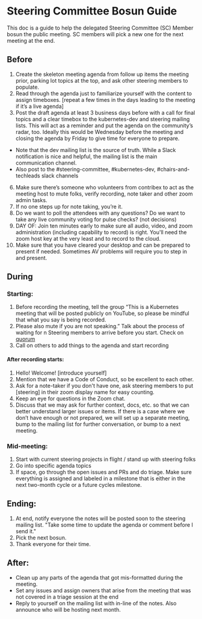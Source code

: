 # Steering Committee Bosun Guide  

This doc is a guide to help the delegated Steering Committee (SC) Member bosun
the public meeting. SC members will pick a new one for the next meeting at the
end.  

## Before
1. Create the skeleton meeting agenda from follow up items the meeting prior,
parking lot topics at the top, and ask other steering members to populate.
2. Read through the agenda just to familiarize yourself with the content to
assign timeboxes. [repeat a few times in the days leading to the meeting if it’s
 a live agenda]
3. Post the draft agenda at least 3 business days before with a call for final topics and
 a clear timebox to the kubernetes-dev and steering mailing lists. This will act as a reminder
  and put the agenda on the community’s radar, too. Ideally this would be Wednesday before the meeting and closing the agenda by Friday to give time for everyone to prepare.  
  - Note that the dev mailing list is the source of truth. While a Slack
notification is nice and helpful, the mailing list is the main communication
channel.
  - Also post to the #steering-committee, #kubernetes-dev, #chairs-and-techleads
slack channels
6. Make sure there’s someone who volunteers from contribex to act as the meeting
 host to mute folks, verify recording, note taker and other zoom admin tasks.
7. If no one steps up for note taking, you’re it.
8. Do we want to poll the attendees with any questions? Do we want to take any
live community voting for pulse checks? (not decisions)
9. DAY OF: Join ten minutes early to make sure all audio, video, and zoom
administration (including capability to record) is right. You'll need the zoom host key at the very least and to record to the cloud.  
10. Make sure that you have cleared your desktop and can be prepared to present
if needed. Sometimes AV problems will require you to step in and present.

## During
### Starting:
1. Before recording the meeting, tell the group “This is a Kubernetes meeting
that will be posted publicly on YouTube, so please be mindful that what you say
is being recorded.
2. Please also mute if you are not speaking.” Talk about the process of waiting
for n Steering members to arrive before you start. Check on [quorum]
3. Call on others to add things to the agenda and start recording
#### After recording starts:
1. Hello! Welcome! [introduce yourself]
2. Mention that we have a Code of Conduct, so be excellent to each other.
3. Ask for a note-taker if you don't have one, ask steering members to put
[steering] in their zoom display name for easy counting.
4. Keep an eye for questions in the Zoom chat.
5. Discuss that we may ask for further context, docs, etc. so that we can better
 understand larger issues or items. If there is a case where we don’t have
 enough or not prepared, we will set up a separate meeting, bump to the mailing
 list for further conversation, or bump to a next meeting.
### Mid-meeting:
1. Start with current steering projects in flight / stand up with steering folks
2. Go into specific agenda topics
3. If space, go through the open issues and PRs and do triage. Make sure everything is assigned and labeled in a  milestone that is either in the next two-month cycle or a future cycles milestone.  

## Ending:
1. At end, notify everyone the notes will be posted soon to the steering mailing list.
"Take some time to update the agenda or comment before I send it."
2. Pick the next bosun.  
3. Thank everyone for their time.  

## After:

- Clean up any parts of the agenda that got mis-formatted during the meeting.
- Set any issues and assign owners that arise from the meeting that was not covered in a triage session at the end  
- Reply to yourself on the mailing list with in-line of the notes. Also announce
 who will be hosting next month.


[quorum]: ./charter.md#quorum
